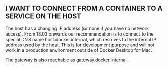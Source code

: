 ## I WANT TO CONNECT FROM A CONTAINER TO A SERVICE ON THE HOST ##

The host has a changing IP address (or none if you have no network access). 
From 18.03 onwards our recommendation is to connect to the special DNS name 
host.docker.internal, which resolves to the internal IP address used by the host. 
This is for development purpose and will not work in a production environment outside of Docker Desktop for Mac.

The gateway is also reachable as gateway.docker.internal.
